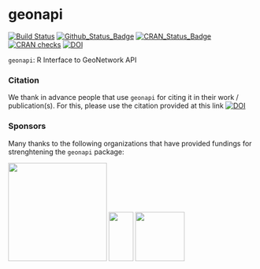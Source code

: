 **geonapi**
===========

[![Build Status](https://github.com/eblondel/geonapi/actions/workflows/r-cmd-check.yml/badge.svg?branch=master)](https://github.com/eblondel/geonapi/actions/workflows/r-cmd-check.yml)
[![Github_Status_Badge](https://img.shields.io/badge/Github-0.7--1-blue.svg)](https://github.com/eblondel/geonapi)
[![CRAN_Status_Badge](http://www.r-pkg.org/badges/version/geonapi)](https://cran.r-project.org/package=geonapi)
[![CRAN checks](https://badges.cranchecks.info/worst/geosapi.svg)](https://cran.r-project.org/web/checks/check_results_geonapi.html)
[![DOI](https://zenodo.org/badge/DOI/10.5281/zenodo.1345012.svg)](https://doi.org/10.5281/zenodo.1345012)

``geonapi``: R Interface to GeoNetwork API

### Citation

We thank in advance people that use ``geonapi`` for citing it in their work / publication(s). For this, please use the citation provided at this link [![DOI](https://zenodo.org/badge/DOI/10.5281/zenodo.1345012.svg)](https://doi.org/10.5281/zenodo.1345012)

### Sponsors

Many thanks to the following organizations that have provided fundings for strenghtening the ``geonapi`` package:

<a href="https://www.fao.org/home/en/"><img height=200 width=200 src="https://www.fao.org/fileadmin/templates/family-farming-decade/images/FAO-IFAD-Logos/FAO-Logo-EN.svg"></a>
<a href="https://letg.cnrs.fr"><img height=100 width=50 src="https://letg.cnrs.fr/plugins/letg/images/letg.png"></a>
<a href="https://www.inrae.fr"><img height=100 width=100 src="https://www.inrae.fr/themes/custom/inrae_socle/logo.svg"></a>

